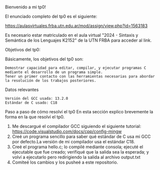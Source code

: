 Bienvenido a mi tp0!

El enunciado completo del tp0 es el siguiente:

https://aulasvirtuales.frba.utn.edu.ar/mod/assign/view.php?id=1563183

Es necesario estar matriculado en el aula virtual "2024 - Sintaxis y Semántica de los Lenguajes K2152" de la UTN FRBA para acceder al link.

Objetivos del tp0:

Básicamente, los objetivos del tp0 son:

	Demostrar capacidad para editar, compilar, y ejecutar programas C mediante el desarrollo de un programa simple.
	Tener un primer contacto con las herramientas necesarias para abordar la resolución de los trabajos posteriores.

Datos relevantes

	Versión del GCC usada: 13.2.0
	Estándar de C usado: C18

Paso a paso de cómo resolví el tp0
  En esta sección explico brevemente la forma en la que resolví el tp0.
  1. Me descargué el compilador GCC siguiendo el siguiente tutorial: https://code.visualstudio.com/docs/cpp/config-mingw
  2. Creé un programa sencillo para saber qué estándar de C usa mi GCC por defecto.La versión de mi compilador usa el estándar C18.
  3. Creé el programa hello.c; lo compilé mediante consola; ejecuté el ejecutable que fue creado; verifiqué que la salida sea la esperada;
     y volví a ejecutarlo pero redirigiendo la salida al archivo output.txt
  4. Comiteé los cambios y los pusheé a este repositorio.